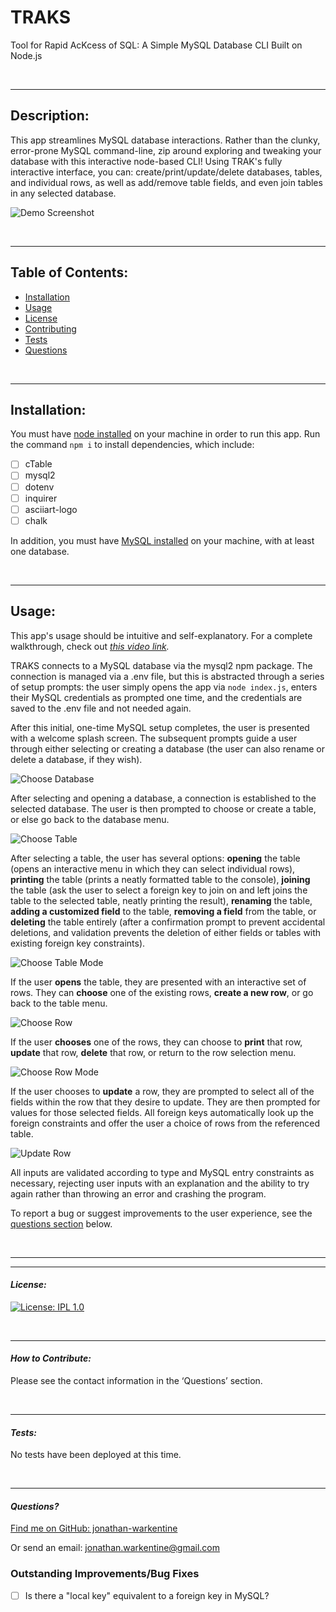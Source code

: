   # TRAKS
  Tool for Rapid AcKcess of SQL: A Simple MySQL Database CLI Built on Node.js

  &nbsp;  

  ---
  ## Description:

  This app streamlines MySQL database interactions. Rather than the clunky, error-prone MySQL command-line, zip around exploring and tweaking your database with this interactive node-based CLI! Using TRAK's fully interactive interface, you can: create/print/update/delete databases, tables, and individual rows, as well as add/remove table fields, and even join tables in any selected database. 

  ![Demo Screenshot](./assets/demo%20screenshot.png)

  &nbsp;  

  ---
  ## Table of Contents:

  - [Installation](#installation)
  - [Usage](#usage)
  - [License](#license)
  - [Contributing](#contributing)
  - [Tests](#tests)
  - [Questions](#questions)

  &nbsp;  

  ---
  ## Installation:

  You must have [node installed](https://nodejs.org/en/download/) on your machine in order to run this app. Run the command `npm i` to install dependencies, which include:
- [ ] cTable
- [ ] mysql2
- [ ] dotenv
- [ ] inquirer
- [ ] asciiart-logo
- [ ] chalk

In addition, you must have [MySQL installed](https://dev.mysql.com/doc/mysql-installation-excerpt/5.7/en/) on your machine, with at least one database. 

  &nbsp;  

  ---
  ## Usage:
  
  This app's usage should be intuitive and self-explanatory. For a complete walkthrough, check out *[this video link](https://youtu.be/O0_1-cKZGAs).*

  TRAKS connects to a MySQL database via the mysql2 npm package. The connection is managed via a .env file, but this is abstracted through a series of setup prompts: the user simply opens the app via `node index.js`, enters their MySQL credentials as prompted one time, and the credentials are saved to the .env file and not needed again.

  After this initial, one-time MySQL setup completes, the user is presented with a welcome splash screen. The subsequent prompts guide a user through either selecting or creating a database (the user can also rename or delete a database, if they wish).  

  ![Choose Database](./assets/select%20database.png)

  After selecting and opening a database, a connection is established to the selected database. The user is then prompted to choose or create a table, or else go back to the database menu.
  
  ![Choose Table](./assets/select%20table.png)

  After selecting a table, the user has several options: **opening** the table (opens an interactive menu in which they can select individual rows), **printing** the table (prints a neatly formatted table to the console), **joining** the table (ask the user to select a foreign key to join on and left joins the table to the selected table, neatly printing the result), **renaming** the table, **adding a customized field** to the table, **removing a field** from the table, or **deleting** the table entirely (after a confirmation prompt to prevent accidental deletions, and validation prevents the deletion of either fields or tables with existing foreign key constraints).

  ![Choose Table Mode](./assets/choose%20table%20mode.png)

  If the user **opens** the table, they are presented with an interactive set of rows. They can **choose** one of the existing rows, **create a new row**, or go back to the table menu. 

  ![Choose Row](./assets/choose%20row.png)

  If the user **chooses** one of the rows, they can choose to **print** that row, **update** that row, **delete** that row, or return to the row selection menu. 

  ![Choose Row Mode](./assets/select%20row%20mode.png)

  If the user chooses to **update** a row, they are prompted to select all of the fields within the row that they desire to update. They are then prompted for values for those selected fields. All foreign keys automatically look up the foreign constraints and offer the user a choice of rows from the referenced table.

  ![Update Row](./assets/update%20row.png)

   All inputs are validated according to type and MySQL entry constraints as necessary, rejecting user inputs with an explanation and the ability to try again rather than throwing an error and crashing the program.

   To report a bug or suggest improvements to the user experience, see the [questions section](#questions) below.

  &nbsp;  

  ---
  ---
  #### *License:*

  [![License: IPL 1.0](https://img.shields.io/badge/License-IPL_1.0-blue.svg)](https://opensource.org/licenses/MIT)

  &nbsp;  

  ---
  #### *How to Contribute:*

  Please see the contact information in the ‘Questions’ section.

  &nbsp;  

  ---

  #### *Tests:*

  No tests have been deployed at this time.

  &nbsp;  

  ---

  #### *Questions?*

  [Find me on GitHub: jonathan-warkentine](https://github.com/jonathan-warkentine)

  Or send an email: [jonathan.warkentine@gmail.com](mailto:jonathan.warkentine@gmail.com)
  
### Outstanding Improvements/Bug Fixes
- [ ] Is there a "local key" equivalent to a foreign key in MySQL?